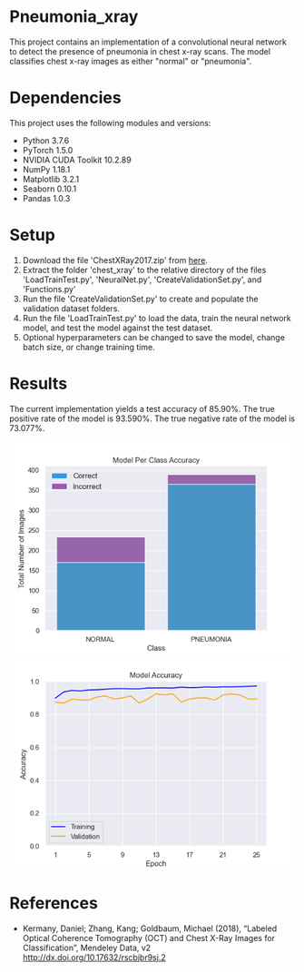 # Pneumonia_xray
This project contains an implementation of a convolutional neural network to detect the presence of pneumonia in chest x-ray scans. The model classifies chest x-ray images as either "normal" or "pneumonia".

# Dependencies
This project uses the following modules and versions:
* Python 3.7.6
* PyTorch 1.5.0
* NVIDIA CUDA Toolkit 10.2.89
* NumPy 1.18.1
* Matplotlib 3.2.1
* Seaborn 0.10.1
* Pandas 1.0.3

# Setup
1. Download the file 'ChestXRay2017.zip' from [here](https://data.mendeley.com/datasets/rscbjbr9sj/2).
2. Extract the folder 'chest_xray' to the relative directory of the files 'LoadTrainTest.py', 'NeuralNet.py', 'CreateValidationSet.py', and 'Functions.py'
3. Run the file 'CreateValidationSet.py' to create and populate the validation dataset folders.
4. Run the file 'LoadTrainTest.py' to load the data, train the neural network model, and test the model against the test dataset.
5. Optional hyperparameters can be changed to save the model, change batch size, or change training time.

# Results
The current implementation yields a test accuracy of 85.90%. The true positive rate of the model is 93.590%. The true negative rate of the model is 73.077%.

![Graph of Per Class Accuracy](https://github.com/matthew-brinard/Pneumonia_xray/blob/master/PerClassAccuracy.png)
![Graph of training and validation accuracy versus Epoch](https://github.com/matthew-brinard/Pneumonia_xray/blob/master/ModelAccuracy.png)

# References
* Kermany, Daniel; Zhang, Kang; Goldbaum, Michael (2018), “Labeled Optical Coherence Tomography (OCT) and Chest X-Ray Images for Classification”, Mendeley Data, v2
http://dx.doi.org/10.17632/rscbjbr9sj.2

